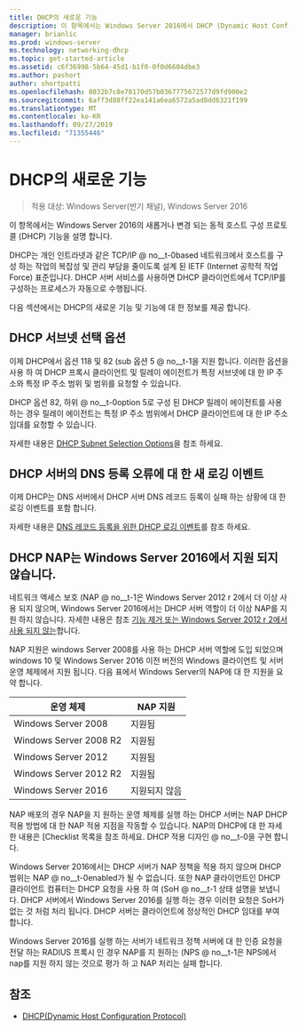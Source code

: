 ```yaml
---
title: DHCP의 새로운 기능
description: 이 항목에서는 Windows Server 2016에서 DHCP (Dynamic Host Configuration Protocol)의 새로운 기능에 대 한 개요를 제공 합니다.
manager: brianlic
ms.prod: windows-server
ms.technology: networking-dhcp
ms.topic: get-started-article
ms.assetid: c6f36998-5b64-45d1-b1f0-0f0d6604dbe3
ms.author: pashort
author: shortpatti
ms.openlocfilehash: 8032b7c8e78170d57b0367775672577d9fd900e2
ms.sourcegitcommit: 6aff3d88ff22ea141a6ea6572a5ad8dd6321f199
ms.translationtype: MT
ms.contentlocale: ko-KR
ms.lasthandoff: 09/27/2019
ms.locfileid: "71355446"
---
```

# <a name="whats-new-in-dhcp"></a>DHCP의 새로운 기능

>적용 대상: Windows Server(반기 채널), Windows Server 2016

이 항목에서는 Windows Server 2016의 새롭거나 변경 되는 동적 호스트 구성 프로토콜 (DHCP) 기능을 설명 합니다.
  
DHCP는 개인 인트라넷과 같은 TCP/IP @ no__t-0based 네트워크에서 호스트를 구성 하는 작업의 복잡성 및 관리 부담을 줄이도록 설계 된 IETF (Internet 공학적 작업 Force) 표준입니다. DHCP 서버 서비스를 사용하면 DHCP 클라이언트에서 TCP/IP를 구성하는 프로세스가 자동으로 수행됩니다.

다음 섹션에서는 DHCP의 새로운 기능 및 기능에 대 한 정보를 제공 합니다.

## <a name="dhcp-subnet-selection-options"></a>DHCP 서브넷 선택 옵션

이제 DHCP에서 옵션 118 및 82 \(sub 옵션 5 @ no__t-1을 지원 합니다. 이러한 옵션을 사용 하 여 DHCP 프록시 클라이언트 및 릴레이 에이전트가 특정 서브넷에 대 한 IP 주소와 특정 IP 주소 범위 및 범위를 요청할 수 있습니다.


DHCP 옵션 82, 하위 @ no__t-0option 5로 구성 된 DHCP 릴레이 에이전트를 사용 하는 경우 릴레이 에이전트는 특정 IP 주소 범위에서 DHCP 클라이언트에 대 한 IP 주소 임대를 요청할 수 있습니다.

자세한 내용은 [DHCP Subnet Selection Options](dhcp-subnet-options.md)을 참조 하세요.

## <a name="new-logging-events-for-dns-registration-failures-by-the-dhcp-server"></a>DHCP 서버의 DNS 등록 오류에 대 한 새 로깅 이벤트

이제 DHCP는 DNS 서버에서 DHCP 서버 DNS 레코드 등록이 실패 하는 상황에 대 한 로깅 이벤트를 포함 합니다.

자세한 내용은 [DNS 레코드 등록을 위한 DHCP 로깅 이벤트](dhcp-dns-events.md)를 참조 하세요.

## <a name="dhcp-nap-is-not-supported-in-windows-server-2016"></a>DHCP NAP는 Windows Server 2016에서 지원 되지 않습니다.

네트워크 액세스 보호 \(NAP @ no__t-1은 Windows Server 2012 r 2에서 더 이상 사용 되지 않으며, Windows Server 2016에서는 DHCP 서버 역할이 더 이상 NAP를 지원 하지 않습니다. 자세한 내용은 참조 [기능 제거 또는 Windows Server 2012 r 2에서 사용 되지 않는](https://technet.microsoft.com/library/dn303411.aspx)합니다.  
  
NAP 지원은 windows Server 2008를 사용 하는 DHCP 서버 역할에 도입 되었으며 windows 10 및 Windows Server 2016 이전 버전의 Windows 클라이언트 및 서버 운영 체제에서 지원 됩니다. 다음 표에서 Windows Server의 NAP에 대 한 지원을 요약 합니다.  
  
|운영 체제|NAP 지원|  
|--------------------|---------------|  
| Windows Server 2008 |지원됨|  
| Windows Server 2008 R2 |지원됨|  
| Windows Server 2012 |지원됨|  
| Windows Server 2012 R2 |지원됨|  
| Windows Server 2016|지원되지 않음|  
  
NAP 배포의 경우 NAP을 지 원하는 운영 체제를 실행 하는 DHCP 서버는 NAP DHCP 적용 방법에 대 한 NAP 적용 지점을 작동할 수 있습니다. NAP의 DHCP에 대 한 자세한 내용은 [Checklist 목록을 참조 하세요. DHCP 적용 디자인 @ no__t-0을 구현 합니다.  
  
Windows Server 2016에서는 DHCP 서버가 NAP 정책을 적용 하지 않으며 DHCP 범위는 NAP @ no__t-0enabled가 될 수 없습니다. 또한 NAP 클라이언트인 DHCP 클라이언트 컴퓨터는 DHCP 요청을 사용 하 여 \(SoH @ no__t-1 상태 설명을 보냅니다. DHCP 서버에서 Windows Server 2016를 실행 하는 경우 이러한 요청은 SoH가 없는 것 처럼 처리 됩니다. DHCP 서버는 클라이언트에 정상적인 DHCP 임대를 부여 합니다. 

Windows Server 2016를 실행 하는 서버가 네트워크 정책 서버에 대 한 인증 요청을 전달 하는 RADIUS 프록시 인 경우 NAP를 지 원하는 \(NPS @ no__t-1은 NPS에서 nap를 지원 하지 않는 것으로 평가 하 고 NAP 처리는 실패 합니다.
  
## <a name="see-also"></a>참조  
  
-   [DHCP(Dynamic Host Configuration Protocol)](Dynamic-Host-Configuration-Protocol--DHCP-.md)  
  

